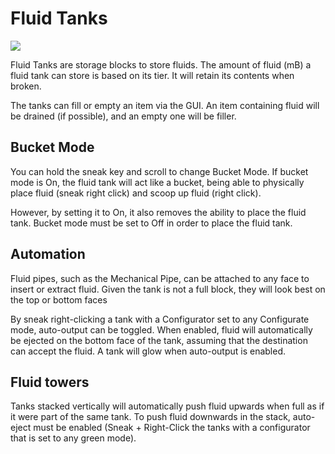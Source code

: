 # Fluid Tanks
![](item:mekanism:basic_fluid_tank,mekanism:advanced_fluid_tank,mekanism:elite_fluid_tank,mekanism:ultimate_fluid_tank)

Fluid Tanks are storage blocks to store fluids. The amount of fluid (mB) a fluid tank can store is based on its tier. It will retain its contents when broken.

The tanks can fill or empty an item via the GUI. An item containing fluid will be drained (if possible), and an empty one will be filler.

## Bucket Mode
You can hold the sneak key and scroll to change Bucket Mode. If bucket mode is On, the fluid tank will act like a bucket, being able to physically place fluid (sneak right click) and scoop up fluid (right click).

However, by setting it to On, it also removes the ability to place the fluid tank. Bucket mode must be set to Off in order to place the fluid tank.

## Automation
Fluid pipes, such as the Mechanical Pipe, can be attached to any face to insert or extract fluid. Given the tank is not a full block, they will look best on the top or bottom faces

By sneak right-clicking a tank with a Configurator set to any Configurate mode, auto-output can be toggled. When enabled, fluid will automatically be ejected on the bottom face of the tank, assuming that the destination can accept the fluid. A tank will glow when auto-output is enabled.

## Fluid towers
Tanks stacked vertically will automatically push fluid upwards when full as if it were part of the same tank. To push fluid downwards in the stack, auto-eject must be enabled (Sneak + Right-Click the tanks with a configurator that is set to any green mode).
